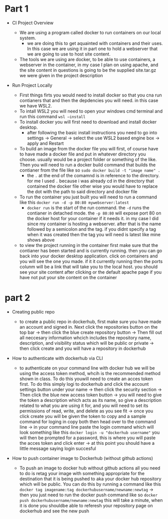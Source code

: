 # Part 1

-  CI Project Overview

	* We are using a program called docker to run containers on our local system.
		* we are doing this to get aquainted with containers and their uses. In this case we are using it in part one to hold a webserver that we are going to use to host site content.
	* The tools we are using are docker, to be able to use containers, a webserver in the container, in my case I plan on using apache, and the site content in questions is going to be the supplied site.tar.gz we were given in the project description

- Run Project Locally

	* First things firts you would need to install docker so that you cna run contianers that and then the depdencies you will need. in this case we have WSL2.
	* To intall WSL2 you will need to open your windows cmd terminal and run this command `wsl –install`
	* To install docker you will first need to download and install docker desktop.
		* after following the basic install instructions you need to go into settings -> General -> select the use WSL2 based engine box -> apply and Restart
	* To build an image from the docker file you will first, of course have to have made a docker file and put in whatever directory you choose. usually would be a project folder or something of the like. Then you will need to run a docker build command that builds the contianer from the file like so `sudo docker build -t "image name" .`
		* the `.` at the end of the comamnd is in reference to the directory. for me I used `.` because i was already cd in the directory that contained the docker file other wise you would have to replace the dot with the path to said directory and docker file
	* To run the container you just built you will need to run a command like this `docker run -d -p 80:80 mywebserver:latest`
		* `docker run` is the start of the run command. the `-d` runs the contianer in detached mode. the `-p 80:80` will expose port 80 on the docker host for your container if it needs it. in my case I did since my container is hosting a webserver. after that is the name followed by a semicolon and the tag. if you didnt specify a tag when it was created then the tag you will need is latest like mine shows above
	* to view the project running in the container first make sure that the contianer has been started and is currently running. then you can go back into your docker desktop application. click on containers and you will see the one you made. if it it currently running then the ports colunm will be a link that will take you to the local host. you should see your site content after clicking or the default apache page if you have not put your site content on the container

# part 2

- Creating public repo
	* to create a public repo in dockerhub, first make sure you have made an account and signed in. Next click the repositories button on the top bar -> then click the blue create repository button -> Then fill out all neccesary information whcich includes the repository name, description, and visibility status which will be public or private -> then click create and you will have a repository in dockerhub

- How to authenticate with dockerhub via CLI
	* to authenticate on your command line with docker hub we will be using the access token method, whcih is the recommended method shown in class. To do this youwill need to create an acces token first. To do this simply logi to dockerhub and click the account settings button under your name -> then click the security section -> Then click the blue new access token button -> you will need to give the token a description which acts as its name, so give a description related to what you are using it for, and you will need to set its permissions of read, write, and delete as you see fit -> once you click create you will be given the token to copy and a sample command for loging in copy both then head over to the command line -> in your command line paste the login command which will look something like this `docker login -u "dockerhub username"` you will then be prompted for a password, this is where you will paste the acces token and click enter -> at this point you should have a little message saying login succesful

- How to push container image to Dockerhub (without github actions)
	* To push an image to docker hub without github actions all you need to do is retag your image with something appropriate for the destination that it is being pushed to aka your docker hub repository which will be public. You can do this by running a command like this `docker tag imagename:tag dockerhubusername/newname:newtag` -> then you just need to run the docker push command like so `docker push dockerhubusername/newname:newtag` this will take a minute, when it is done you shouldbe able to referesh your repository page on dockerhub and see the new push
